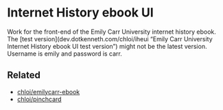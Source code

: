 # Internet History ebook UI

Work for the front-end of the Emily Carr University internet history ebook. The [test version](dev.dotkenneth.com/chloi/iheui “Emily Carr University Internet History ebook UI test version”) might not be the latest version. Username is emily and password is carr.

## Related

* [chloi/emilycarr-ebook](https://github.com/chloi/emilycarr-ebook)
* [chloi/pinchcard](https://github.com/chloi/pinchcard)

